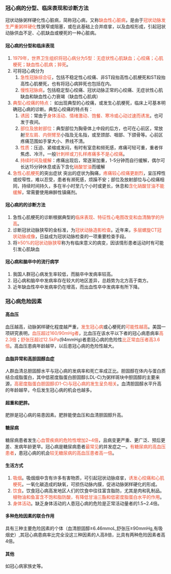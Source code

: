 
### 冠心病的分型、临床表现和诊断方法

冠状动脉粥样硬化性心脏病，简称冠心病，又称<span style="color: #e94829;">缺血性心脏病</span>，是由于<span style="color: #e94829;">冠状动脉发生严重粥样硬化</span>性狭窄或阻塞，或在此基础上合并痉挛，以及血栓形成，引起冠状动脉供血不足、心肌缺血或梗死的一种心脏病。

#### 冠心病的分型和临床表现
1. <span style="color: #e94829;">1979年，世界卫生组织将冠心病分为5型：无症状性心肌缺血；心绞痛；心肌梗死；缺血性心肌病；猝死</span>。
2. 可将冠心病分为
	1. <span style="color: #e94829;">急性冠脉综合征</span>，包括不稳定性心绞痛、非ST段抬高性心肌梗死和ST段抬高性心肌梗死，也有将冠心病猝死也包括在内。
	2. <span style="color: #e94829;">慢性冠脉病</span>，包括稳定型心绞痛、冠状动脉正常的心绞痛、无症状性心肌缺血和缺血性心力衰竭（缺血性心肌病）
3. <span style="color: #e94829;">典型心绞痛的特点</span>：
	如出现典型的心绞痛，或发生心肌梗死，临床上可基本明确冠心病的诊断。典型心绞痛的特点有：
	1. <span style="color: #e94829;">诱因</span>：常由于<span style="color: #e94829;">身体活动、情绪激动、饱餐、寒冷或心动过速而诱发</span>。也可发于夜间。
	2. <span style="color: #e94829;">部位及放射部位</span>：典型部位为胸骨体上中段的后方，也可在心前区，常放射<span style="color: #e94829;">至左肩、内侧臂至</span>小指及无名指，或至颈部、咽部、下颌骨等。心前区疼痛范围如手掌大小、界线不清。
	3. <span style="color: #e94829;">性质</span>：压迫、紧缩或发闷，有时有室息和频死感，疼痛可轻可重，重者伴焦虑、冷汗。一般<span style="color: #e94829;">针刺样或刀扎样疼痛多不是心绞痛</span>。
	4. <span style="color: #e94829;">持续时间及缓解</span>：疼痛出现后，常逐渐加重，1-5分钟而自行缓解，偶尔可长达15分钟休息或舌下含化<span style="color: #e94829;">硝酸甘油</span>而缓解
4. <span style="color: #e94829;">急性心肌梗死</span>的突出症状
突出的症状为胸痛，<span style="color: #e94829;">疼痛较心绞痛更剧烈</span>，呈压榨性或绞窄性，难以忍受，患者有濒死感，烦躁不安；部位及放射部位与心绞痛相同，持续时间持久，多在半小时至几个小时或更长，休息和<span style="color: #e94829;">含化硝酸甘油不能缓解</span>，常需要使用麻醉性镇痛剂。

#### 冠心病的的诊断方法

1. 急性心肌梗死的诊断根据典型的<span style="color: #e94829;">临床表现、特征性心电图改变和血清酶学的升高</span>。
2. 诊断冠状动脉狭窄的金标准，为<span style="color: #e94829;">冠状动脉造影检查</span>。近年来，<span style="color: #e94829;">多层螺旋CT冠状动脉成像</span>，日益成为冠状动脉检查的一项重要检查手段。
3. 将<span style="color: #e94829;">≥50%的冠状动脉狭窄</span>称为有临床意义的病变，因该情形患者运动时有可能引发心肌缺血


#### 冠心病和脑卒中的流行病学
1. 我国人群冠心病发生率较低，而脑卒中发病率较高。
2. 冠心病和脑卒中发病率存在较大的地区差异，总趋势为北方高于南方。
3. 近年缺血性卒中发病率仍在增高，而出血性卒中发病率有所下降。

### 冠心病危险因素

#### 高血压

血压越高，动脉粥样硬化程度越严重，<span style="color: #e94829;">发生冠心病</span>或心梗死的<span style="color: #e94829;">可能性越高</span>。美国一项研究表明，<span style="color: #e94829;">血压超过160/90mHg者</span>，比血压在该水平以下者的冠心病患病率<span style="color: #e94829;">高2.3倍</span>；<span style="color: #e94829;">舒张压超过12.5kPa</span>(94mmHg)者患冠心病的危险性<span style="color: #e94829;">比正常血压者高3.6倍</span>。高血压患病年龄越早，以后患冠心病的危险性越大。

#### 血脂异常和高胆固醇血症

人群血清总胆固醇水平与冠心病的发病率和死亡率成正比。胆固醇在体内与蛋白质结合成脂蛋白，其中低密度脂蛋白胆固醇(LDL-C)为粥样斑块中胆固醇的主要来源，<span style="color: #e94829;">高密度脂蛋白胆固醇(D1-C)与冠心病的发生呈负相关</span>。血清胆固醇水平升高的年龄越早，今后发生冠心病的机会也越多。

#### 超重和肥胖。

肥胖是冠心病的易患因素。肥胖能使血压和血清胆固醇升高。

#### 糖尿病

糖尿病患者发生<span style="color: #e94829;">心血管疾病的危险性增加2~4倍</span>，且病变更严重、更广泛、预后更差、发病年龄更早。冠心病是糖尿病患者<span style="color: #e94829;">最常见</span>的并发症之一。<span style="color: #e94829;">有糖尿病的高血压患者</span>，患冠心病的机会<span style="color: #e94829;">较无糖尿病的高血压患者高一倍</span>。

#### 生活方式

1. <span style="color: #e94829;">吸烟</span>。吸烟烟中含有许多有害物质，可引起冠状动脉痉挛，<span style="color: #e94829;">诱发心绞痛和心肌梗死</span>。一氧化碳造成的缺氧，可损伤动脉内膜，促进动脉粥样硬化的形成。
2. <span style="color: #e94829;">饮食</span>。饮食冠心病高发地区人们的饮食中往往富含脂防，尤其是肉和乳制品。<span style="color: #e94829;">植物油和鱼富含不饱和脂防酸，有降低甘油三酯和低密度脂蛋白水平的作用</span>。
3. <span style="color: #e94829;">身体活动</span>。缺乏身体活动的人患冠心病的危险是正常活动量者的1.5~2.4倍。

#### 多种危险因素的联合作用

具有三种主要危险因素的个体（血清胆固醇≥6.46mmoL,舒张压≥90mmHg,有吸烟史）,其冠心病患病率比完全没这三种因素的人高8倍，比具有两种危险因素者高4倍。
#### 其他

如冠心病家族史等。